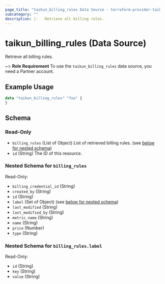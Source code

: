 ```yaml
---
page_title: "taikun_billing_rules Data Source - terraform-provider-taikun"
subcategory: ""
description: |-   Retrieve all billing rules.
---
```


# taikun_billing_rules (Data Source)

Retrieve all billing rules.

~> **Role Requirement** To use the `taikun_billing_rules` data source, you need a Partner account.

## Example Usage

```terraform
data "taikun_billing_rules" "foo" {
}
```

<!-- schema generated by tfplugindocs -->
## Schema

### Read-Only

- `billing_rules` (List of Object) List of retrieved billing rules. (see [below for nested schema](#nestedatt--billing_rules))
- `id` (String) The ID of this resource.

<a id="nestedatt--billing_rules"></a>
### Nested Schema for `billing_rules`

Read-Only:

- `billing_credential_id` (String)
- `created_by` (String)
- `id` (String)
- `label` (Set of Object) (see [below for nested schema](#nestedobjatt--billing_rules--label))
- `last_modified` (String)
- `last_modified_by` (String)
- `metric_name` (String)
- `name` (String)
- `price` (Number)
- `type` (String)

<a id="nestedobjatt--billing_rules--label"></a>
### Nested Schema for `billing_rules.label`

Read-Only:

- `id` (String)
- `key` (String)
- `value` (String)


